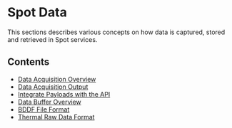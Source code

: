 <!--
Copyright (c) 2022 Boston Dynamics, Inc.  All rights reserved.

Downloading, reproducing, distributing or otherwise using the SDK Software
is subject to the terms and conditions of the Boston Dynamics Software
Development Kit License (20191101-BDSDK-SL).
-->

# Spot Data 
This sections describes various concepts on how data is captured, stored and retrieved in Spot services.

## Contents

* [Data Acquisition Overview](data_acquisition_overview.md)
* [Data Acquisition Output](data_acquisition_output.md)
* [Integrate Payloads with the API](writing_services_for_data_acquisition.md)
* [Data Buffer Overview](data_buffer_overview.md)
* [BDDF File Format](bddf.md)
* [Thermal Raw Data Format](data_acquisition_thermal_raw.md)
